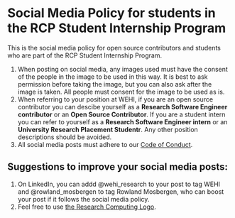 # Social Media Policy for students in the RCP Student Internship Program

This is the social media policy for open source contributors and students who are part of the RCP Student Internship Program.

1. When posting on social media, any images used must have the consent of the people in the image to be used in this way. It is best to ask permission before taking the image, but you can also ask after the image is taken. All people must consent for the image to be used as is.
2. When referring to your position at WEHI, if you are an open source contributor you can descibe yourself as a **Research Software Engineer contributor** or an **Open Source Contributor**. If you are a student intern you can refer to yourself as a **Research Software Engineer intern** or an **University Research Placement Studentr**. Any other position descriptions should be avoided.
3. All social media posts must adhere to our [Code of Conduct](code-of-conduct).


## Suggestions to improve your social media posts:
1. On LinkedIn, you can addd @wehi_research to your post to tag WEHI and @rowland_mosbergen to tag Rowland Mosbergen, who can boost your post if it follows the social media policy.
2. Feel free to use [the Research Computing Logo](/assets/rcp_logo.png).

